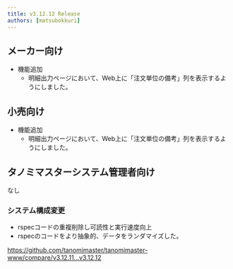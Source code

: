 ```yaml
---
title: v3.12.12 Release
authors: [matsubokkuri]
---
```


<!-- truncate -->

## メーカー向け

- 機能追加
  - 明細出力ページにおいて、Web上に「注文単位の備考」列を表示するようにしました。

## 小売向け

- 機能追加
  - 明細出力ページにおいて、Web上に「注文単位の備考」列を表示するようにしました。

## タノミマスターシステム管理者向け

なし

### システム構成変更

- rspecコードの重複削除し可読性と実行速度向上
- rspecのコードをより抽象的、データをランダマイズした。

https://github.com/tanomimaster/tanomimaster-www/compare/v3.12.11...v3.12.12
